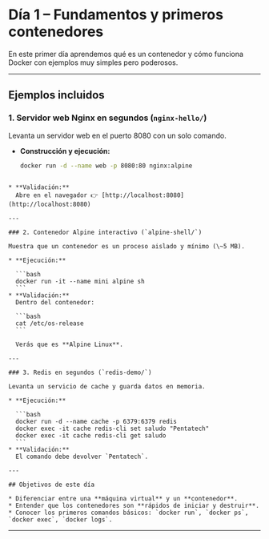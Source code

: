 
# Día 1 – Fundamentos y primeros contenedores

En este primer día aprendemos qué es un contenedor y cómo funciona Docker con ejemplos muy simples pero poderosos.  

---

## Ejemplos incluidos

### 1. Servidor web Nginx en segundos (`nginx-hello/`)
Levanta un servidor web en el puerto 8080 con un solo comando.  
- **Construcción y ejecución:**
  ```bash
  docker run -d --name web -p 8080:80 nginx:alpine
````

* **Validación:**
  Abre en el navegador 👉 [http://localhost:8080](http://localhost:8080)

---

### 2. Contenedor Alpine interactivo (`alpine-shell/`)

Muestra que un contenedor es un proceso aislado y mínimo (\~5 MB).

* **Ejecución:**

  ```bash
  docker run -it --name mini alpine sh
  ```
* **Validación:**
  Dentro del contenedor:

  ```bash
  cat /etc/os-release
  ```

  Verás que es **Alpine Linux**.

---

### 3. Redis en segundos (`redis-demo/`)

Levanta un servicio de cache y guarda datos en memoria.

* **Ejecución:**

  ```bash
  docker run -d --name cache -p 6379:6379 redis
  docker exec -it cache redis-cli set saludo "Pentatech"
  docker exec -it cache redis-cli get saludo
  ```
* **Validación:**
  El comando debe devolver `Pentatech`.

---

## Objetivos de este día

* Diferenciar entre una **máquina virtual** y un **contenedor**.
* Entender que los contenedores son **rápidos de iniciar y destruir**.
* Conocer los primeros comandos básicos: `docker run`, `docker ps`, `docker exec`, `docker logs`.

````

---





